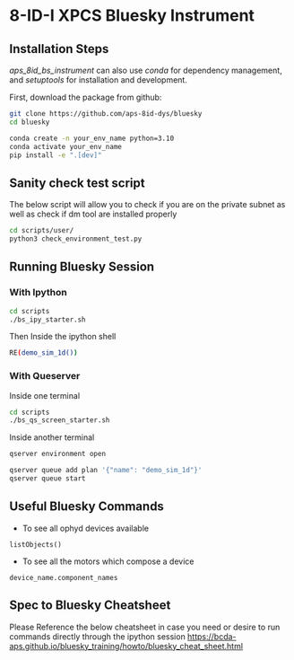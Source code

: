 # 8-ID-I XPCS Bluesky Instrument

## Installation Steps
*aps_8id_bs_instrument* can also use *conda* for dependency management, and
*setuptools* for installation and development.

First, download the package from github:

```bash
git clone https://github.com/aps-8id-dys/bluesky
cd bluesky
```

```bash
conda create -n your_env_name python=3.10
conda activate your_env_name
pip install -e ".[dev]"
```

## Sanity check test script
The below script will allow you to check if you are on the private subnet as well as check if dm tool are installed properly
```bash
cd scripts/user/
python3 check_environment_test.py
```
## Running Bluesky Session
### With Ipython

```bash
cd scripts
./bs_ipy_starter.sh
```

Then Inside the ipython shell

```bash
RE(demo_sim_1d())
```

### With Queserver

Inside one terminal

```bash
cd scripts
./bs_qs_screen_starter.sh
```

Inside another terminal

```bash
qserver environment open
```

```bash
qserver queue add plan '{"name": "demo_sim_1d"}'
qserver queue start
```

## Useful Bluesky Commands

- To see all ophyd devices available
```
listObjects()
```
- To see all the motors which compose a device
```
device_name.component_names
```

## Spec to Bluesky Cheatsheet
Please Reference the below cheatsheet in case you need or desire to run commands directly through the ipython session
https://bcda-aps.github.io/bluesky_training/howto/bluesky_cheat_sheet.html
